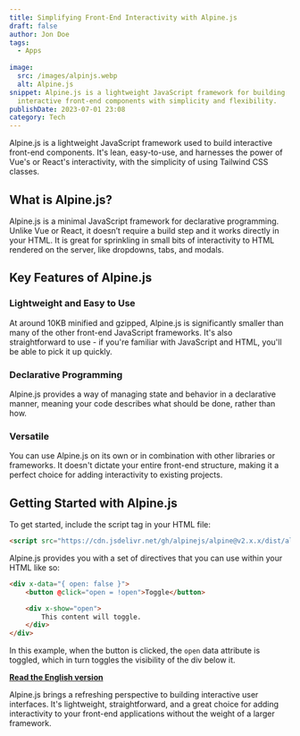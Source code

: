 ```yaml
---
title: Simplifying Front-End Interactivity with Alpine.js
draft: false
author: Jon Doe
tags:
  - Apps
 
image:
  src: /images/alpinjs.webp
  alt: Alpine.js
snippet: Alpine.js is a lightweight JavaScript framework for building
  interactive front-end components with simplicity and flexibility.
publishDate: 2023-07-01 23:08
category: Tech
---
```

Alpine.js is a lightweight JavaScript framework used to build interactive front-end components. It's lean, easy-to-use, and harnesses the power of Vue's or React's interactivity, with the simplicity of using Tailwind CSS classes.

## What is Alpine.js?

Alpine.js is a minimal JavaScript framework for declarative programming. Unlike Vue or React, it doesn’t require a build step and it works directly in your HTML. It is great for sprinkling in small bits of interactivity to HTML rendered on the server, like dropdowns, tabs, and modals.

## Key Features of Alpine.js

### Lightweight and Easy to Use

At around 10KB minified and gzipped, Alpine.js is significantly smaller than many of the other front-end JavaScript frameworks. It's also straightforward to use - if you're familiar with JavaScript and HTML, you'll be able to pick it up quickly.

### Declarative Programming

Alpine.js provides a way of managing state and behavior in a declarative manner, meaning your code describes what should be done, rather than how.

### Versatile

You can use Alpine.js on its own or in combination with other libraries or frameworks. It doesn't dictate your entire front-end structure, making it a perfect choice for adding interactivity to existing projects.

## Getting Started with Alpine.js

To get started, include the script tag in your HTML file:

```html
<script src="https://cdn.jsdelivr.net/gh/alpinejs/alpine@v2.x.x/dist/alpine.min.js" defer></script>
```

Alpine.js provides you with a set of directives that you can use within your HTML like so:

```html
<div x-data="{ open: false }">
    <button @click="open = !open">Toggle</button>

    <div x-show="open">
        This content will toggle.
    </div>
</div>
```

In this example, when the button is clicked, the `open` data attribute is toggled, which in turn toggles the visibility of the div below it.

**[Read the English version](/blog/simplifying-front-end-interactivity-with-alpine-js "Simplifying Front-End Interactivity with Alpine.js")**


Alpine.js brings a refreshing perspective to building interactive user interfaces. It's lightweight, straightforward, and a great choice for adding interactivity to your front-end applications without the weight of a larger framework.